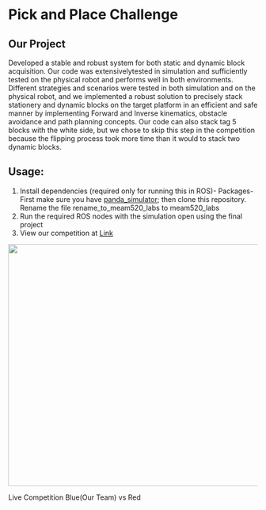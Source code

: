 # Pick and Place Challenge

## Our Project
Developed a stable and robust system for both static and dynamic block acquisition. Our code was extensivelytested in simulation and sufficiently tested on the physical robot and performs well in both environments. Different strategies and scenarios were tested in both simulation and on the physical robot, and we implemented a robust solution to precisely stack stationery and dynamic blocks on the target platform in an efficient and safe manner by implementing Forward and Inverse kinematics, obstacle avoidance and path planning concepts. Our code can also stack tag 5 blocks with the white side, but we chose to skip this step in the competition because the flipping process took more time than it would to stack two dynamic blocks.

## Usage:
1) Install dependencies (required only for running this in ROS)-
Packages- First make sure you have [panda_simulator](https://github.com/justagist/panda_simulator/tree/noetic-devel); then clone this repository. Rename the file rename_to_meam520_labs to meam520_labs
2) Run the required ROS nodes with the simulation open using the final project
3) View our competition at [Link](https://www.youtube.com/watch?v=U018lOmAtOI)

<!-- ![rrt_algo](imgs/rrt_algo.png) -->

<img src=Images/pickplace.gif height="489" width="567" > <p></p>
Live Competition Blue(Our Team) vs Red
